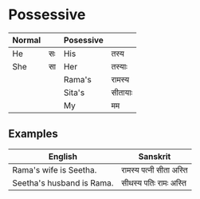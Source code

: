 # Possessive
|Normal| | Posessive||
|-|-|-|-|
|He|सः |His|तस्य|
|She|सा |Her|तस्याः|
|||Rama's|रामस्य
|||Sita's|सीतायाः
|||My|मम|


## Examples

|English| Sanskrit|
|-|-|
|Rama's wife is Seetha.|रामस्य पत्नी सीता अस्ति
|Seetha's husband is Rama.| सीथस्य पतिः रामः अस्ति
